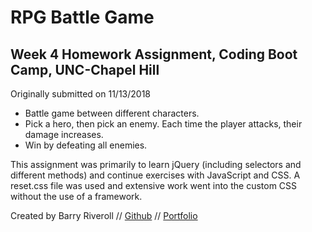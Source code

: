 # RPG Battle Game
## Week 4 Homework Assignment, Coding Boot Camp, UNC-Chapel Hill

Originally submitted on 11/13/2018

* Battle game between different characters.
* Pick a hero, then pick an enemy. Each time the player attacks, their damage increases.
* Win by defeating all enemies.

This assignment was primarily to learn jQuery (including selectors and different methods) and continue exercises with JavaScript and CSS. A reset.css file was used and extensive work went into the custom CSS without the use of a framework.

Created by Barry Riveroll //
[Github](https://github.com/barryriveroll) //
[Portfolio](https://barryriveroll.github.io/Basic-Portfolio/)